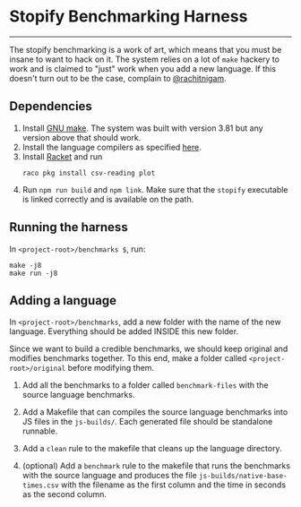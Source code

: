 # Stopify Benchmarking Harness
---------
The stopify benchmarking is a work of art, which means that you must be insane
to want to hack on it. The system relies on a lot of `make` hackery to work and
is claimed to "just" work when you add a new language. If this doesn't turn out
to be the case, complain to [@rachitnigam](https://github.com/rachitnigam).

## Dependencies
1. Install [GNU make](https://www.gnu.org/software/make/). The system was built
   with version 3.81 but any version above that should work.
2. Install the language compilers as specified
   [here](https://github.com/plasma-umass/stopify#optional-server-dependencies).
3. Install [Racket](https://racket-lang.org/) and run
   ```
   raco pkg install csv-reading plot
   ```
4. Run `npm run build` and `npm link`. Make sure that the `stopify` executable
   is linked correctly and is available on the path.

## Running the harness
In `<project-root>/benchmarks $`, run:
```
make -j8
make run -j8
```

## Adding a language
In `<project-root>/benchmarks`, add a new folder with the name of the new
language. Everything should be added INSIDE this new folder.

Since we want to build a credible benchmarks, we should keep original and
modifies benchmarks together. To this end, make a folder called
`<project-root>/original` before modifying them.

1. Add all the benchmarks to a folder called `benchmark-files` with the source
   language benchmarks.

2. Add a Makefile that can compiles the source language benchmarks into JS
   files in the `js-builds/`. Each generated file should be standalone
   runnable.

3. Add a `clean` rule to the makefile that cleans up the language directory.

4. (optional) Add a `benchmark` rule to the makefile that runs the benchmarks
   with the source language and produces the file
   `js-builds/native-base-times.csv` with the filename as the first column and
   the time in seconds as the second column.
